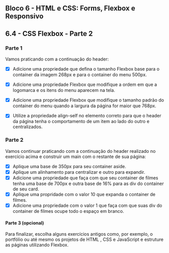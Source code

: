 ## Bloco 6 - HTML e CSS: Forms, Flexbox e Responsivo
## 6.4 - CSS Flexbox - Parte 2

### Parte 1

Vamos praticando com a continuação do header:

- [x] Adicione uma propriedade que defina o tamanho Flexbox base para o container da imagem 268px e para o container do menu 500px.
- [x] Adicione uma propriedade Flexbox que modifique a ordem em que a logomarca e os itens do menu aparecem na tela.
- [x] Adicione uma propriedade Flexbox que modifique o tamanho padrão do container do menu quando a largura da página for maior que 768px.
- [x] Utilize a propriedade align-self no elemento correto para que o header da página tenha o comportamento de um item ao lado do outro e centralizados.


### Parte 2

Vamos continuar praticando com a continuação do header realizado no exercício acima e construir um main com o restante de sua página:

- [x] Aplique uma base de 350px para seu container aside.
- [x] Aplique um alinhamento para centralizar e outro para expandir.
- [x] Adicione uma propriedade que faça com que seu container de filmes tenha uma base de 700px e outra base de 16% para as div do container de seu card.
- [x] Aplique uma propridade com o valor 10 que expanda o container de filmes.
- [x] Adicione uma propriedade com o valor 1 que faça com que suas div do container de filmes ocupe todo o espaço em branco.

#### Parte 3 (opcional)

Para finalizar, escolha alguns exercícios antigos como, por exemplo, o portfólio ou até mesmo os projetos de HTML , CSS e JavaScript e estruture as páginas utilizando Flexbox.